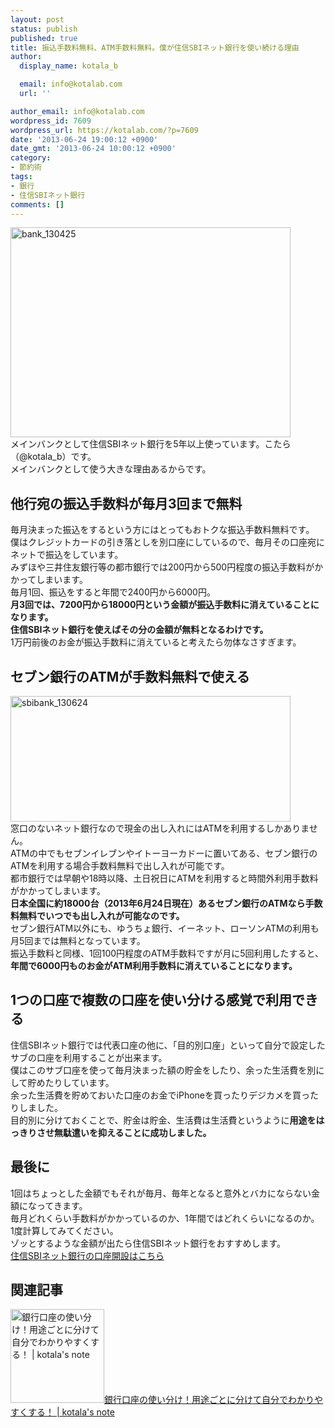 ```yaml
---
layout: post
status: publish
published: true
title: 振込手数料無料、ATM手数料無料。僕が住信SBIネット銀行を使い続ける理由
author:
  display_name: kotala_b

  email: info@kotalab.com
  url: ''

author_email: info@kotalab.com
wordpress_id: 7609
wordpress_url: https://kotalab.com/?p=7609
date: '2013-06-24 19:00:12 +0900'
date_gmt: '2013-06-24 10:00:12 +0900'
category:
- 節約術
tags:
- 銀行
- 住信SBIネット銀行
comments: []
---
```

<p><img src="https://kotalab.com/wp-content/uploads/bank_130425-448x336.jpg" alt="bank_130425" width="448" height="336" class="alignnone size-large wp-image-6915" /><br />
メインバンクとして住信SBIネット銀行を5年以上使っています。こたら（@kotala_b）です。<br />
メインバンクとして使う大きな理由あるからです。<br />
</p>
<!--more-->
<h2>他行宛の振込手数料が毎月3回まで無料</h2>
<p>毎月決まった振込をするという方にはとってもおトクな振込手数料無料です。<br />
僕はクレジットカードの引き落としを別口座にしているので、毎月その口座宛にネットで振込をしています。<br />
みずほや三井住友銀行等の都市銀行では200円から500円程度の振込手数料がかかってしまいます。<br />
毎月1回、振込をすると年間で2400円から6000円。<br />
<strong>月3回では、7200円から18000円という金額が振込手数料に消えていることになります。<br />
住信SBIネット銀行を使えばその分の金額が無料となるわけです。</strong><br />
1万円前後のお金が振込手数料に消えていると考えたら勿体なさすぎます。</p>
<h2>セブン銀行のATMが手数料無料で使える</h2>
<p><img src="https://kotalab.com/wp-content/uploads/sbibank_130624-448x201.jpg" alt="sbibank_130624" width="448" height="201" class="alignnone size-large wp-image-7658" /><br />
窓口のないネット銀行なので現金の出し入れにはATMを利用するしかありません。<br />
ATMの中でもセブンイレブンやイトーヨーカドーに置いてある、セブン銀行のATMを利用する場合手数料無料で出し入れが可能です。<br />
都市銀行では早朝や18時以降、土日祝日にATMを利用すると時間外利用手数料がかかってしまいます。<br />
<strong>日本全国に約18000台（2013年6月24日現在）あるセブン銀行のATMなら手数料無料でいつでも出し入れが可能なのです。</strong><br />
セブン銀行ATM以外にも、ゆうちょ銀行、イーネット、ローソンATMの利用も月5回までは無料となっています。<br />
振込手数料と同様、1回100円程度のATM手数料ですが月に5回利用したすると、<strong>年間で6000円ものお金がATM利用手数料に消えていることになります。</strong></p>
<h2>1つの口座で複数の口座を使い分ける感覚で利用できる</h2>
<p>住信SBIネット銀行では代表口座の他に、「目的別口座」といって自分で設定したサブの口座を利用することが出来ます。<br />
僕はこのサブ口座を使って毎月決まった額の貯金をしたり、余った生活費を別にして貯めたりしています。<br />
余った生活費を貯めておいた口座のお金でiPhoneを買ったりデジカメを買ったりしました。<br />
目的別に分けておくことで、貯金は貯金、生活費は生活費というように<strong>用途をはっきりさせ無駄遣いを抑えることに成功しました。</strong></p>
<h2>最後に</h2>
<p>1回はちょっとした金額でもそれが毎月、毎年となると意外とバカにならない金額になってきます。<br />
毎月どれくらい手数料がかかっているのか、1年間ではどれくらいになるのか。<br />
1度計算してみてください。<br />
ゾッとするような金額が出たら住信SBIネット銀行をおすすめします。<br />
<a href="http://ad2.trafficgate.net/mt/s/1/4478/193863_317871/">住信SBIネット銀行の口座開設はこちら</A></p>
<h2 class="rele">関連記事</h2>
<p><a href="https://kotalab.com/bank-account" target="_blank"><img  class="alignleft" src="https://kotalab.com/wp-content/uploads/bank_130425-448x336.jpg" alt="銀行口座の使い分け！用途ごとに分けて自分でわかりやすくする！ | kotala's note" width="150" /></a><a href="https://kotalab.com/bank-account" target="_blank">銀行口座の使い分け！用途ごとに分けて自分でわかりやすくする！ | kotala's note</a><br style="clear:both;" /></p>
